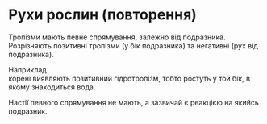 # Рухи рослин (повторення)<span class="p1">Тропiзми</span> мають певне спрямування, залежно вiд подразника. Розрiзняють позитивнi тропiзми (у бiк подразника) та негативнi (рух вiд подразника). <div class="space"></div><div class='exmpl-wrap'><span class="exmpl">Наприклад</span><div class="exmpl-text">коренi виявляють позитивний гiдротропiзм, тобто ростуть у той бiк, в якому знаходиться вода.</div></div><div class="space"></div><span class="p1">Настiї</span> певного спрямування не мають, а зазвичай є реакцiєю на якийсь подразник.